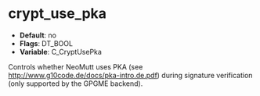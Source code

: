 # crypt_use_pka

- **Default**: no
- **Flags**: DT_BOOL
- **Variable**: C_CryptUsePka

Controls whether NeoMutt uses PKA
(see http://www.g10code.de/docs/pka-intro.de.pdf) during signature
verification (only supported by the GPGME backend).

